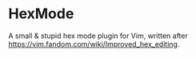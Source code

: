 # HexMode

A small & stupid hex mode plugin for Vim, written after https://vim.fandom.com/wiki/Improved_hex_editing.
